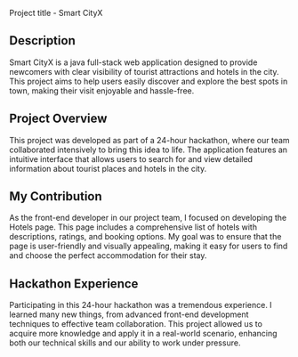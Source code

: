 Project title - Smart CityX
## Description
Smart CityX is a java full-stack web application  designed to provide newcomers with clear visibility of tourist attractions and hotels in the city.
This project aims to help users easily discover and explore the best spots in town, making their visit enjoyable and hassle-free.

## Project Overview
This project was developed as part of a 24-hour hackathon, where our team collaborated intensively to bring this idea to life. 
The application features an intuitive interface that allows users to search for and view detailed information about tourist places and hotels in the city.

## My Contribution
As the front-end developer in our project team, I focused on developing the Hotels page. 
This page includes a comprehensive list of hotels with descriptions, ratings, and booking options. 
My goal was to ensure that the page is user-friendly and visually appealing, making it easy for users to find and choose the perfect accommodation for their stay.

## Hackathon Experience
Participating in this 24-hour hackathon was a tremendous experience. 
I learned many new things, from advanced front-end development techniques to effective team collaboration.
This project allowed us to acquire more knowledge and apply it in a real-world scenario, enhancing both our technical skills and our ability to work under pressure.



